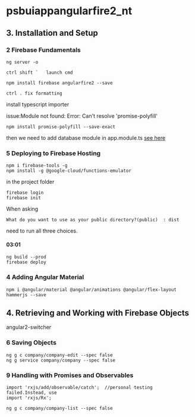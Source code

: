 # psbuiappangularfire2_nt


## 3. Installation and Setup
### 2 Firebase Fundamentals
```
ng server -o
```

```
ctrl shift `   launch cmd
```
```
npm install firebase angularfire2 --save
```

```
ctrl . fix formatting
```

install typescript importer

issue:Module not found: Error: Can't resolve 'promise-polyfill'
```
npm install promise-polyfill --save-exact
```
then we need to add database module in app.module.ts
[see here](https://stackoverflow.com/questions/43772474/no-provider-for-angularfiredatabase-angularfireauth/43772497#43772497)


### 5 Deploying to Firebase Hosting
```
npm i firebase-tools -g
npm install -g @google-cloud/functions-emulator
```
in the project folder
```
firebase login
firebase init
```
When asking
```
What do you want to use as your public directory?(public)  : dist
```
need to run all three choices.

#### 03:01
```
ng build --prod
firebase deploy
```

### 4 Adding Angular Material
```
npm i @angular/material @angular/animations @angular/flex-layout hammerjs --save
```

## 4. Retrieving and Working with Firebase Objects
angular2-switcher

### 6 Saving Objects
```
ng g c company/company-edit --spec false
ng g service company/company --spec false
```

### 9 Handling with Promises and Observables
```
import 'rxjs/add/observable/catch';  //personal testing failed.Instead, use
import 'rxjs/Rx';
```

```
ng g c company/company-list --spec false
```
